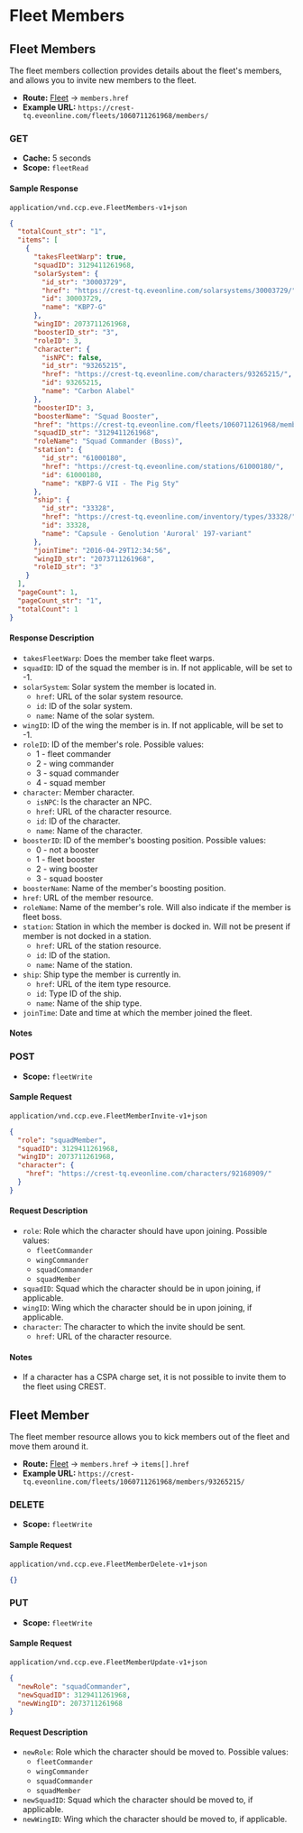 # Fleet Members

## Fleet Members

The fleet members collection provides details about the fleet's members, and allows you to invite new members to the fleet.

- **Route:** [Fleet](fleet_fleet.md) → `members.href`
- **Example URL:** `https://crest-tq.eveonline.com/fleets/1060711261968/members/`

### GET

- **Cache:** 5 seconds
- **Scope:** `fleetRead`

#### Sample Response

`application/vnd.ccp.eve.FleetMembers-v1+json`

```json
{
  "totalCount_str": "1",
  "items": [
    {
      "takesFleetWarp": true,
      "squadID": 3129411261968,
      "solarSystem": {
        "id_str": "30003729",
        "href": "https://crest-tq.eveonline.com/solarsystems/30003729/",
        "id": 30003729,
        "name": "KBP7-G"
      },
      "wingID": 2073711261968,
      "boosterID_str": "3",
      "roleID": 3,
      "character": {
        "isNPC": false,
        "id_str": "93265215",
        "href": "https://crest-tq.eveonline.com/characters/93265215/",
        "id": 93265215,
        "name": "Carbon Alabel"
      },
      "boosterID": 3,
      "boosterName": "Squad Booster",
      "href": "https://crest-tq.eveonline.com/fleets/1060711261968/members/93265215/",
      "squadID_str": "3129411261968",
      "roleName": "Squad Commander (Boss)",
      "station": {
        "id_str": "61000180",
        "href": "https://crest-tq.eveonline.com/stations/61000180/",
        "id": 61000180,
        "name": "KBP7-G VII - The Pig Sty"
      },
      "ship": {
        "id_str": "33328",
        "href": "https://crest-tq.eveonline.com/inventory/types/33328/",
        "id": 33328,
        "name": "Capsule - Genolution 'Auroral' 197-variant"
      },
      "joinTime": "2016-04-29T12:34:56",
      "wingID_str": "2073711261968",
      "roleID_str": "3"
    }
  ],
  "pageCount": 1,
  "pageCount_str": "1",
  "totalCount": 1
}
```

#### Response Description

- `takesFleetWarp`: Does the member take fleet warps.
- `squadID`: ID of the squad the member is in. If not applicable, will be set to -1.
- `solarSystem`: Solar system the member is located in.
  - `href`: URL of the solar system resource.
  - `id`: ID of the solar system.
  - `name`: Name of the solar system.
- `wingID`: ID of the wing the member is in. If not applicable, will be set to -1.
- `roleID`: ID of the member's role. Possible values:
  - 1 - fleet commander
  - 2 - wing commander
  - 3 - squad commander
  - 4 - squad member
- `character`: Member character.
  - `isNPC`: Is the character an NPC.
  - `href`: URL of the character resource.
  - `id`: ID of the character.
  - `name`: Name of the character.
- `boosterID`: ID of the member's boosting position. Possible values:
  - 0 - not a booster
  - 1 - fleet booster
  - 2 - wing booster
  - 3 - squad booster
- `boosterName`: Name of the member's boosting position.
- `href`: URL of the member resource.
- `roleName`: Name of the member's role. Will also indicate if the member is fleet boss.
- `station`: Station in which the member is docked in. Will not be present if member is not docked in a station.
  - `href`: URL of the station resource.
  - `id`: ID of the station.
  - `name`: Name of the station.
- `ship`: Ship type the member is currently in.
  - `href`: URL of the item type resource.
  - `id`: Type ID of the ship.
  - `name`: Name of the ship type.
- `joinTime`: Date and time at which the member joined the fleet.

#### Notes

### POST

- **Scope:** `fleetWrite`

#### Sample Request

`application/vnd.ccp.eve.FleetMemberInvite-v1+json`

```json
{
  "role": "squadMember",
  "squadID": 3129411261968,
  "wingID": 2073711261968,
  "character": {
    "href": "https://crest-tq.eveonline.com/characters/92168909/"
  }
}
```

#### Request Description

- `role`: Role which the character should have upon joining. Possible values:
  - `fleetCommander`
  - `wingCommander`
  - `squadCommander`
  - `squadMember`
- `squadID`: Squad which the character should be in upon joining, if applicable.
- `wingID`: Wing which the character should be in upon joining, if applicable.
- `character`: The character to which the invite should be sent.
  - `href`: URL of the character resource.

#### Notes

- If a character has a CSPA charge set, it is not possible to invite them to the fleet using CREST.

## Fleet Member

The fleet member resource allows you to kick members out of the fleet and move them around it.

- **Route:** [Fleet](fleet_fleet.md) → `members.href` → `items[].href`
- **Example URL:** `https://crest-tq.eveonline.com/fleets/1060711261968/members/93265215/`

### DELETE

- **Scope:** `fleetWrite`

#### Sample Request

`application/vnd.ccp.eve.FleetMemberDelete-v1+json`

```json
{}
```

### PUT

- **Scope:** `fleetWrite`

#### Sample Request

`application/vnd.ccp.eve.FleetMemberUpdate-v1+json`

```json
{
  "newRole": "squadCommander",
  "newSquadID": 3129411261968,
  "newWingID": 2073711261968
}
```

#### Request Description

- `newRole`: Role which the character should be moved to. Possible values:
  - `fleetCommander`
  - `wingCommander`
  - `squadCommander`
  - `squadMember`
- `newSquadID`: Squad which the character should be moved to, if applicable.
- `newWingID`: Wing which the character should be moved to, if applicable.
